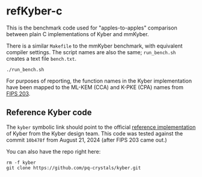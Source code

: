 #	refKyber-c

This is the benchmark code used for "apples-to-apples" comparison between
plain C implementations of Kyber and mmKyber.

There is a similar `Makefile` to the mmKyber benchmark, with equivalent
compiler settings. The script names are also the same; `run_bench.sh`
creates a text file `bench.txt`.
```
./run_bench.sh
```

For purposes of reporting, the function names in the Kyber implementation
have been mapped to the ML-KEM (CCA) and K-PKE (CPA) names from 
[FIPS 203](https://doi.org/10.6028/NIST.FIPS.203).


##	Reference Kyber code

The `kyber` symbolic link should point to the official 
[reference implementation](https://github.com/pq-crystals/kyber) of
Kyber from the Kyber design team. This code was tested against the
commit `10b478f` from August 21, 2024 (after FIPS 203 came out.)

You can also have the repo right here:
```
rm -f kyber
git clone https://github.com/pq-crystals/kyber.git
```

